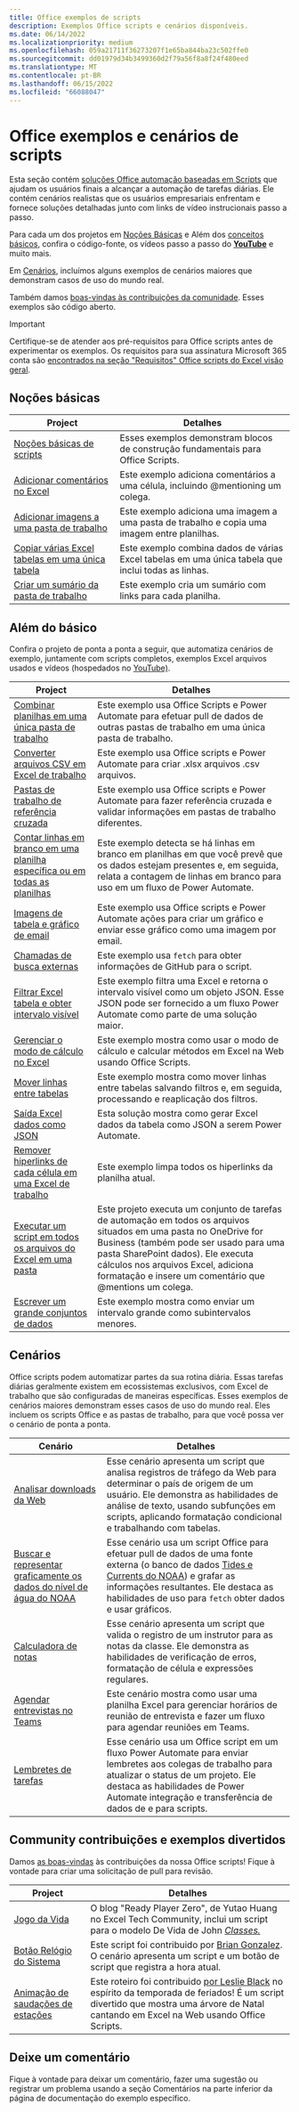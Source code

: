 ```yaml
---
title: Office exemplos de scripts
description: Exemplos Office scripts e cenários disponíveis.
ms.date: 06/14/2022
ms.localizationpriority: medium
ms.openlocfilehash: 059a21711f36273207f1e65ba844ba23c502ffe0
ms.sourcegitcommit: dd01979d34b3499360d2f79a56f8a8f24f480eed
ms.translationtype: MT
ms.contentlocale: pt-BR
ms.lasthandoff: 06/15/2022
ms.locfileid: "66088047"
---
```

# <a name="office-scripts-samples-and-scenarios"></a>Office exemplos e cenários de scripts

Esta seção contém [soluções Office automação baseadas em Scripts](../../overview/excel.md) que ajudam os usuários finais a alcançar a automação de tarefas diárias. Ele contém cenários realistas que os usuários empresariais enfrentam e fornece soluções detalhadas junto com links de vídeo instrucionais passo a passo.

Para cada um dos projetos em [Noções Básicas](#basics) e Além dos [conceitos básicos](#beyond-the-basics), confira o código-fonte, os vídeos passo a passo do [**YouTube**](https://www.youtube.com/playlist?list=PLr3zVPZrMOUMl88fs8uc2GGAePRnNe6m0) e muito mais.

Em [Cenários](#scenarios), incluímos alguns exemplos de cenários maiores que demonstram casos de uso do mundo real.

Também damos [boas-vindas às contribuições da comunidade](#community-contributions-and-fun-samples). Esses exemplos são código aberto.

> [!IMPORTANT]
> Certifique-se de atender aos pré-requisitos para Office scripts antes de experimentar os exemplos. Os requisitos para sua assinatura Microsoft 365 conta são [encontrados na seção "Requisitos" Office scripts do Excel visão geral](../../overview/excel.md#requirements).

## <a name="basics"></a>Noções básicas

| Project | Detalhes |
|---------|---------|
| [Noções básicas de scripts](../excel-samples.md) | Esses exemplos demonstram blocos de construção fundamentais para Office Scripts. |
| [Adicionar comentários no Excel](add-excel-comments.md) | Este exemplo adiciona comentários a uma célula, incluindo @mentioning um colega. |
| [Adicionar imagens a uma pasta de trabalho](add-image-to-workbook.md) | Este exemplo adiciona uma imagem a uma pasta de trabalho e copia uma imagem entre planilhas.|
| [Copiar várias Excel tabelas em uma única tabela](copy-tables-combine.md) | Este exemplo combina dados de várias Excel tabelas em uma única tabela que inclui todas as linhas. |
| [Criar um sumário da pasta de trabalho](table-of-contents.md) | Este exemplo cria um sumário com links para cada planilha. |

## <a name="beyond-the-basics"></a>Além do básico

Confira o projeto de ponta a ponta a seguir, que automatiza cenários de exemplo, juntamente com scripts completos, exemplos Excel arquivos usados e vídeos (hospedados no [YouTube)](https://www.youtube.com/playlist?list=PLr3zVPZrMOUMl88fs8uc2GGAePRnNe6m0).

| Project | Detalhes |
|---------|---------|
| [Combinar planilhas em uma única pasta de trabalho](combine-worksheets-into-single-workbook.md) | Este exemplo usa Office Scripts e Power Automate para efetuar pull de dados de outras pastas de trabalho em uma única pasta de trabalho. |
| [Converter arquivos CSV em Excel de trabalho](convert-csv.md) | Este exemplo usa Office scripts e Power Automate para criar .xlsx arquivos .csv arquivos. |
| [Pastas de trabalho de referência cruzada](excel-cross-reference.md) | Este exemplo usa Office scripts e Power Automate para fazer referência cruzada e validar informações em pastas de trabalho diferentes. |
| [Contar linhas em branco em uma planilha específica ou em todas as planilhas](count-blank-rows.md) | Este exemplo detecta se há linhas em branco em planilhas em que você prevê que os dados estejam presentes e, em seguida, relata a contagem de linhas em branco para uso em um fluxo de Power Automate. |
| [Imagens de tabela e gráfico de email](email-images-chart-table.md) | Este exemplo usa Office scripts e Power Automate ações para criar um gráfico e enviar esse gráfico como uma imagem por email. |
| [Chamadas de busca externas](external-fetch-calls.md) | Este exemplo usa `fetch` para obter informações de GitHub para o script. |
| [Filtrar Excel tabela e obter intervalo visível](filter-table-get-visible-range.md) | Este exemplo filtra uma Excel e retorna o intervalo visível como um objeto JSON. Esse JSON pode ser fornecido a um fluxo Power Automate como parte de uma solução maior. |
| [Gerenciar o modo de cálculo no Excel](excel-calculation.md) | Este exemplo mostra como usar o modo de cálculo e calcular métodos em Excel na Web usando Office Scripts. |
| [Mover linhas entre tabelas](move-rows-across-tables.md) | Este exemplo mostra como mover linhas entre tabelas salvando filtros e, em seguida, processando e reaplicação dos filtros. |
| [Saída Excel dados como JSON](get-table-data.md) | Esta solução mostra como gerar Excel dados da tabela como JSON a serem Power Automate. |
| [Remover hiperlinks de cada célula em uma Excel de trabalho](remove-hyperlinks-from-cells.md) | Este exemplo limpa todos os hiperlinks da planilha atual. |
| [Executar um script em todos os arquivos do Excel em uma pasta](automate-tasks-on-all-excel-files-in-folder.md) | Este projeto executa um conjunto de tarefas de automação em todos os arquivos situados em uma pasta no OneDrive for Business (também pode ser usado para uma pasta SharePoint dados). Ele executa cálculos nos arquivos Excel, adiciona formatação e insere um comentário que @mentions um colega. |
| [Escrever um grande conjuntos de dados](write-large-dataset.md) | Este exemplo mostra como enviar um intervalo grande como subintervalos menores. |

## <a name="scenarios"></a>Cenários

Office scripts podem automatizar partes da sua rotina diária. Essas tarefas diárias geralmente existem em ecossistemas exclusivos, com Excel de trabalho que são configuradas de maneiras específicas. Esses exemplos de cenários maiores demonstram esses casos de uso do mundo real. Eles incluem os scripts Office e as pastas de trabalho, para que você possa ver o cenário de ponta a ponta.

| Cenário | Detalhes |
|---------|---------|
| [Analisar downloads da Web](../scenarios/analyze-web-downloads.md) | Esse cenário apresenta um script que analisa registros de tráfego da Web para determinar o país de origem de um usuário. Ele demonstra as habilidades de análise de texto, usando subfunções em scripts, aplicando formatação condicional e trabalhando com tabelas. |
| [Buscar e representar graficamente os dados do nível de água do NOAA](../scenarios/noaa-data-fetch.md) | Esse cenário usa um script Office para efetuar pull de dados de uma fonte externa (o banco de dados [Tides e Currents do NOAA](https://tidesandcurrents.noaa.gov/)) e grafar as informações resultantes. Ele destaca as habilidades de uso para `fetch` obter dados e usar gráficos. |
| [Calculadora de notas](../scenarios/grade-calculator.md) | Esse cenário apresenta um script que valida o registro de um instrutor para as notas da classe. Ele demonstra as habilidades de verificação de erros, formatação de célula e expressões regulares. |
| [Agendar entrevistas no Teams](../scenarios/schedule-interviews-in-teams.md) | Este cenário mostra como usar uma planilha Excel para gerenciar horários de reunião de entrevista e fazer um fluxo para agendar reuniões em Teams. |
| [Lembretes de tarefas](../scenarios/task-reminders.md) | Esse cenário usa um Office script em um fluxo Power Automate para enviar lembretes aos colegas de trabalho para atualizar o status de um projeto. Ele destaca as habilidades de Power Automate integração e transferência de dados de e para scripts. |

## <a name="community-contributions-and-fun-samples"></a>Community contribuições e exemplos divertidos

Damos [as boas-vindas](https://github.com/OfficeDev/office-scripts-docs/blob/master/Contributing.md) às contribuições da nossa Office scripts! Fique à vontade para criar uma solicitação de pull para revisão.

| Project | Detalhes |
|---------|---------|
| [Jogo da Vida](https://techcommunity.microsoft.com/t5/excel-blog/ready-player-zero/ba-p/2246208) | O blog "Ready Player Zero", de Yutao Huang no Excel Tech Community, inclui um script para o modelo De Vida de John [*Classes.*](https://en.wikipedia.org/wiki/Conway%27s_Game_of_Life) |
| [Botão Relógio do Sistema](../scenarios/punch-clock.md) | Este script foi contribuido por [Brian Gonzalez](https://github.com/b-gonzalez). O cenário apresenta um script e um botão de script que registra a hora atual. |
| [Animação de saudações de estações](community-seasons-greetings.md) | Este roteiro foi contribuido [por Leslie Black](https://www.linkedin.com/in/lesblackconsultant/) no espírito da temporada de feriados! É um script divertido que mostra uma árvore de Natal cantando em Excel na Web usando Office Scripts. |

## <a name="leave-a-comment"></a>Deixe um comentário

Fique à vontade para deixar um comentário, fazer uma sugestão ou registrar um problema usando a  seção Comentários na parte inferior da página de documentação do exemplo específico.
